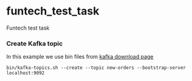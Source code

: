 # funtech_test_task
Funtech test task

### Create Kafka topic
In this example we use bin files from [kafka download page](https://www.apache.org/dyn/closer.cgi?path=/kafka/4.0.0/kafka_2.13-4.0.0.tgz)

```shell
bin/kafka-topics.sh --create --topic new-orders --bootstrap-server localhost:9092
```